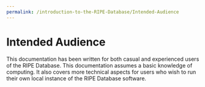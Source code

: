 ```yaml
---
permalink: /introduction-to-the-RIPE-Database/Intended-Audience
---
```


# Intended Audience

This documentation has been written for both casual and experienced users of the RIPE Database. This documentation assumes a basic knowledge of computing. It also covers more technical aspects for users who wish to run their own local instance of the RIPE Database software.